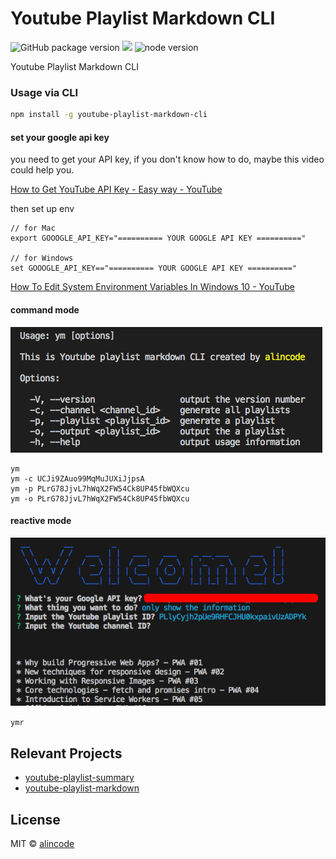 # Youtube Playlist Markdown CLI

![GitHub package version](https://img.shields.io/github/package-json/v/alincode/youtube-playlist-markdown-cli.svg)
[![](https://img.shields.io/badge/license-MIT-blue.svg)](LICENSE)
![node version](https://img.shields.io/node/v/youtube-playlist-markdown-cli.svg)

Youtube Playlist Markdown CLI

### Usage via CLI


```sh
npm install -g youtube-playlist-markdown-cli
```

#### set your google api key

you need to get your API key, if you don't know how to do, maybe this video could help you.

[How to Get YouTube API Key - Easy way - YouTube](https://www.youtube.com/watch?v=_U_VS12uu-o)

then set up env

```
// for Mac
export GOOOGLE_API_KEY="========== YOUR GOOGLE API KEY =========="

// for Windows
set GOOOGLE_API_KEY=="========== YOUR GOOGLE API KEY =========="
```

[How To Edit System Environment Variables In Windows 10 - YouTube](https://www.youtube.com/watch?v=C-U9SGaNbwY)

#### command mode

![](assets/cli.png)

```
ym
ym -c UCJi9ZAuo99MqMuJUXiJjpsA
ym -p PLrG78JjvL7hWqX2FW54Ck8UP45fbWQXcu
ym -o PLrG78JjvL7hWqX2FW54Ck8UP45fbWQXcu
```

#### reactive mode

![](assets/reactive.png)

``
ymr
``

## Relevant Projects

* [youtube-playlist-summary](https://github.com/alincode/youtube-playlist-summary)
* [youtube-playlist-markdown](https://github.com/alincode/youtube-playlist-markdown)

## License

MIT © [alincode](https://github.com/alincode/youtube-playlist-markdown-cli)
